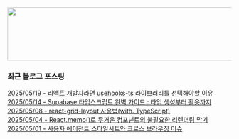 
<a href="https://www.gitanimals.org/en_US?utm_medium=image&utm_source=chaesunbak&utm_content=line">
  <img
    src="https://render.gitanimals.org/lines/chaesunbak?pet-id=672420623068445702"
    width="600"
    height="120"
  />
</a>

<!-- LATEST-BLOG-POST-LIST:START -->
### 최근 블로그 포스팅
[2025/05/19 - 리액트 개발자라면 usehooks-ts 라이브러리를 선택해야할 이유](https://chaesunbak.tistory.com/20) <br/>
[2025/05/14 - Supabase 타입스크립트 완벽 가이드 : 타입 생성부터 활용까지](https://chaesunbak.tistory.com/19) <br/>
[2025/05/08 - react-grid-layout 사용법(with. TypeScript)](https://chaesunbak.tistory.com/18) <br/>
[2025/05/04 - React.memo()로 무거운 컴포넌트의 불필요한 리렌더링 막기](https://chaesunbak.tistory.com/17) <br/>
[2025/05/01 - 사용자 에이전트 스타일시트와 크로스 브라우징 이슈](https://chaesunbak.tistory.com/16) <br/>
<!-- LATEST-BLOG-POST-LIST:END -->
